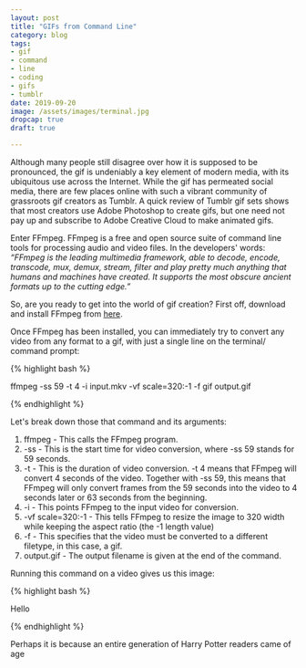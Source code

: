 ```yaml
---
layout: post
title: "GIFs from Command Line"
category: blog
tags: 
- gif 
- command 
- line 
- coding 
- gifs 
- tumblr
date: 2019-09-20
image: /assets/images/terminal.jpg
dropcap: true
draft: true

---
```


Although many people still disagree over how it is supposed to be pronounced, the gif is undeniably a key element of modern media, with its ubiquitous use across the Internet. While the gif has permeated social media, there are few places online with such a vibrant community of grassroots gif creators as Tumblr. A quick review of Tumblr gif sets shows that most creators use Adobe Photoshop to create gifs, but one need not pay up and subscribe to Adobe Creative Cloud to make animated gifs.

Enter FFmpeg. FFmpeg is a free and open source suite of command line tools for processing audio and video files. In the developers' words: *“FFmpeg is the leading multimedia framework, able to decode, encode, transcode, mux, demux, stream, filter and play pretty much anything that humans and machines have created. It supports the most obscure ancient formats up to the cutting edge.”*

So, are you ready to get into the world of gif creation? First off, download and install FFmpeg from [here](https://www.ffmpeg.org/download.html).

Once FFmpeg has been installed, you can immediately try to convert any video from any format to a gif, with just a single line on the terminal/ command prompt:

{% highlight bash %}

ffmpeg -ss 59 -t 4 -i input.mkv -vf scale=320:-1 -f gif output.gif

{% endhighlight %}

Let's break down those that command and its arguments:

1. ffmpeg - This calls the FFmpeg program. 
2. -ss - This is the start time for video conversion, where -ss 59 stands for 59 seconds.
3. -t - This is the duration of video conversion. -t 4 means that FFmpeg will convert 4 seconds of the video. Together with -ss 59, this means that FFmpeg will only convert frames from the 59 seconds into the video to 4 seconds later or 63 seconds from the beginning.
4. -i - This points FFmpeg to the input video for conversion.
5. -vf scale=320:-1 - This tells FFmpeg to resize the image to 320 width while keeping the aspect ratio (the -1 length value)
6. -f - This specifies that the video must be converted to a different filetype, in this case, a gif.
7. output.gif - The output filename is given at the end of the command.

Running this command on a video gives us this image:



{% highlight bash %}

Hello

{% endhighlight %}



Perhaps it is because an entire generation of Harry Potter readers came of age 